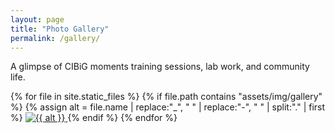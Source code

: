 ```yaml
---
layout: page
title: "Photo Gallery"
permalink: /gallery/
---
```

A glimpse of CIBiG moments  training sessions, lab work, and community life.

{% for file in site.static_files %}
  {% if file.path contains "assets/img/gallery" %}
    {% assign alt = file.name | replace:"_", " " | replace:"-", " " | split:"." | first %}
    <a href="{{ file.path | relative_url }}" class="gallery-item">
      <img src="{{ file.path | relative_url }}" alt="{{ alt }}" loading="lazy" />
    </a>
  {% endif %}
{% endfor %}


